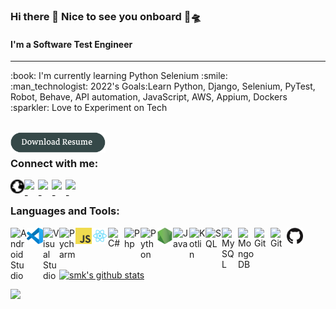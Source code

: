 ### Hi there 👋 Nice to see you onboard :rocket::flying_saucer:
#### I'm a Software Test Engineer
<hr>
:book: I'm currently learning Python Selenium :smile:<br>
:man_technologist: 2022's Goals:Learn Python, Django, Selenium, PyTest, Robot, Behave, API automation, JavaScript, AWS, Appium, Dockers<br>
:sparkler: Love to Experiment on Tech<br><br>

[<img align="left" alt="-" width="152px" src="template.png" />][Resume]

<br>

### Connect with me:

[<img align="left" alt="-" width="22px" src="https://raw.githubusercontent.com/iconic/open-iconic/master/svg/globe.svg" />][website]
[<img align="left" alt="-" width="22px" src="http://cdn.jsdelivr.net/npm/simple-icons@3/icons/instagram.svg" />][instagram]
[<img align="left" alt="-" width="22px" src="http://cdn.jsdelivr.net/npm/simple-icons@3/icons/linkedin.svg" />][linkedin]
[<img align="left" alt="-" width="22px" src="http://cdn.jsdelivr.net/npm/simple-icons@3/icons/twitter.svg" />][twitter]
[<img align="left" alt="-" width="22px" src="http://cdn.jsdelivr.net/npm/simple-icons@3/icons/youtube.svg" />][youtube] <br />
### Languages and Tools:

[<img align="left" alt="Android Studio" width="26px" src="https://sdtimes.com/wp-content/uploads/2021/05/Untitled-10.png" />][website]
[<img align="left" alt="Visual Studio Code" width="26px" src="https://raw.githubusercontent.com/github/explore/80688e429a7d4ef2fca1e82350fe8e3517d3494d/topics/visual-studio-code/visual-studio-code.png" />][website]
[<img align="left" alt="Visual Studio" width="26px" src="https://upload.wikimedia.org/wikipedia/commons/thumb/c/cd/Visual_Studio_2017_Logo.svg/1200px-Visual_Studio_2017_Logo.svg.png" />][website]
[<img align="left" alt="Pycharm" width="26px" src="https://blog.jetbrains.com/wp-content/uploads/2015/12/pycharm-PyCharm_400x400_Twitter_logo_white.png" />][website]
[<img align="left" alt="JavaScript" width="26px" src="https://raw.githubusercontent.com/github/explore/80688e429a7d4ef2fca1e82350fe8e3517d3494d/topics/javascript/javascript.png" />][website]
[<img align="left" alt="React" width="26px" src="https://raw.githubusercontent.com/github/explore/80688e429a7d4ef2fca1e82350fe8e3517d3494d/topics/react/react.png" />][website]
[<img align="left" alt="C#" width="26px" src="https://seeklogo.com/images/C/c-sharp-c-logo-02F17714BA-seeklogo.com.png" />][website]
[<img align="left" alt="Php" width="26px" src="https://brandslogos.com/wp-content/uploads/images/large/php-logo-1.png" />][website]
[<img align="left" alt="Python" width="26px" src="https://github.com/SeleniumHQ/docker-selenium/blob/trunk/logo.png" />][website]
[<img align="left" alt="Node.js" width="26px" src="https://raw.githubusercontent.com/github/explore/80688e429a7d4ef2fca1e82350fe8e3517d3494d/topics/nodejs/nodejs.png" />][website]
[<img align="left" alt="Java" width="26px" src="https://brandslogos.com/wp-content/uploads/images/large/java-logo-1.png" />][website]
[<img align="left" alt="Kotlin" width="26px" src="https://upload.wikimedia.org/wikipedia/commons/thumb/0/06/Kotlin_Icon.svg/2048px-Kotlin_Icon.svg.png" />][website]
[<img align="left" alt="SQL" width="26px" src="https://img.icons8.com/color/480/microsoft-sql-server.png" />][website]
[<img align="left" alt="MySQL" width="26px" src="https://pngimg.com/uploads/mysql/mysql_PNG23.png" />][website]
[<img align="left" alt="MongoDB" width="26px" src="https://cdn.icon-icons.com/icons2/2415/PNG/512/mongodb_original_wordmark_logo_icon_146425.png" />][website]
[<img align="left" alt="Git" width="26px" src="https://git-scm.com/images/logos/downloads/Git-Icon-1788C.png" />][website]
[<img align="left" alt="Git" width="26px" src="https://upload.wikimedia.org/wikipedia/commons/thumb/c/c3/Python-logo-notext.svg/2048px-Python-logo-notext.svg.png" />][website]
[<img align="left" alt="GitHub" width="26px" src="https://raw.githubusercontent.com/github/explore/78df643247d429f6cc873026c0622819ad797942/topics/github/github.png" />][website]


<br /><br />

[![smk's github stats](https://github-readme-stats.vercel.app/api?username=sauravk0997)](https://github.com/anuraghazra/github-readme-stats)



[instagram]: https://www.instagram.com/
[linkedin]: https://www.linkedin.com/in/
[twitter]: https://twitter.com/
[youtube]: https://youtube.com/
[website]: https://www.linkedin.com/in/saurav-kumar-ab595b99/
[Resume]: https://drive.google.com/file/d/1NFw6hCWv0yomhbPIG9IzuTO76Pf8cs9h/view?usp=sharing

![](https://komarev.com/ghpvc/?username=sauravk0997&style=flat-square)
